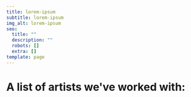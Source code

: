 ```yaml
---
title: lorem-ipsum
subtitle: lorem-ipsum
img_alt: lorem-ipsum
seo:
  title: ""
  description: ""
  robots: []
  extra: []
template: page
---
```


# A list of artists we've worked with:



